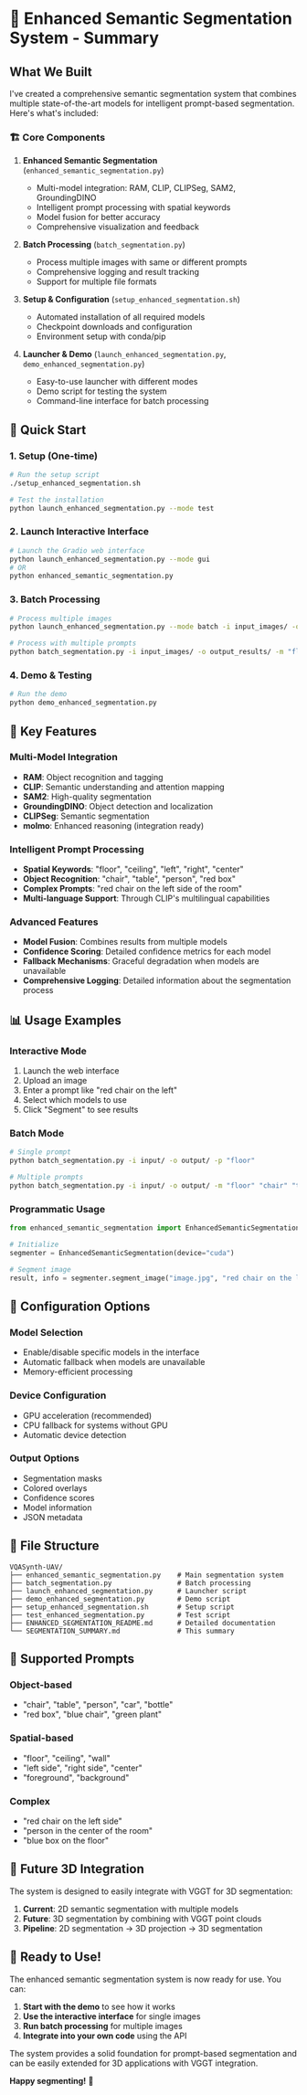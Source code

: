 # 🎯 Enhanced Semantic Segmentation System - Summary

## What We Built

I've created a comprehensive semantic segmentation system that combines multiple state-of-the-art models for intelligent prompt-based segmentation. Here's what's included:

### 🏗️ Core Components

1. **Enhanced Semantic Segmentation** (`enhanced_semantic_segmentation.py`)
   - Multi-model integration: RAM, CLIP, CLIPSeg, SAM2, GroundingDINO
   - Intelligent prompt processing with spatial keywords
   - Model fusion for better accuracy
   - Comprehensive visualization and feedback

2. **Batch Processing** (`batch_segmentation.py`)
   - Process multiple images with same or different prompts
   - Comprehensive logging and result tracking
   - Support for multiple file formats

3. **Setup & Configuration** (`setup_enhanced_segmentation.sh`)
   - Automated installation of all required models
   - Checkpoint downloads and configuration
   - Environment setup with conda/pip

4. **Launcher & Demo** (`launch_enhanced_segmentation.py`, `demo_enhanced_segmentation.py`)
   - Easy-to-use launcher with different modes
   - Demo script for testing the system
   - Command-line interface for batch processing

## 🚀 Quick Start

### 1. Setup (One-time)
```bash
# Run the setup script
./setup_enhanced_segmentation.sh

# Test the installation
python launch_enhanced_segmentation.py --mode test
```

### 2. Launch Interactive Interface
```bash
# Launch the Gradio web interface
python launch_enhanced_segmentation.py --mode gui
# OR
python enhanced_semantic_segmentation.py
```

### 3. Batch Processing
```bash
# Process multiple images
python launch_enhanced_segmentation.py --mode batch -i input_images/ -o output_results/ -p "floor"

# Process with multiple prompts
python batch_segmentation.py -i input_images/ -o output_results/ -m "floor" "chair" "table"
```

### 4. Demo & Testing
```bash
# Run the demo
python demo_enhanced_segmentation.py
```

## 🎯 Key Features

### Multi-Model Integration
- **RAM**: Object recognition and tagging
- **CLIP**: Semantic understanding and attention mapping
- **SAM2**: High-quality segmentation
- **GroundingDINO**: Object detection and localization
- **CLIPSeg**: Semantic segmentation
- **molmo**: Enhanced reasoning (integration ready)

### Intelligent Prompt Processing
- **Spatial Keywords**: "floor", "ceiling", "left", "right", "center"
- **Object Recognition**: "chair", "table", "person", "red box"
- **Complex Prompts**: "red chair on the left side of the room"
- **Multi-language Support**: Through CLIP's multilingual capabilities

### Advanced Features
- **Model Fusion**: Combines results from multiple models
- **Confidence Scoring**: Detailed confidence metrics for each model
- **Fallback Mechanisms**: Graceful degradation when models are unavailable
- **Comprehensive Logging**: Detailed information about the segmentation process

## 📊 Usage Examples

### Interactive Mode
1. Launch the web interface
2. Upload an image
3. Enter a prompt like "red chair on the left"
4. Select which models to use
5. Click "Segment" to see results

### Batch Mode
```bash
# Single prompt
python batch_segmentation.py -i input/ -o output/ -p "floor"

# Multiple prompts
python batch_segmentation.py -i input/ -o output/ -m "floor" "chair" "table"
```

### Programmatic Usage
```python
from enhanced_semantic_segmentation import EnhancedSemanticSegmentation

# Initialize
segmenter = EnhancedSemanticSegmentation(device="cuda")

# Segment image
result, info = segmenter.segment_image("image.jpg", "red chair on the left")
```

## 🔧 Configuration Options

### Model Selection
- Enable/disable specific models in the interface
- Automatic fallback when models are unavailable
- Memory-efficient processing

### Device Configuration
- GPU acceleration (recommended)
- CPU fallback for systems without GPU
- Automatic device detection

### Output Options
- Segmentation masks
- Colored overlays
- Confidence scores
- Model information
- JSON metadata

## 📁 File Structure

```
VQASynth-UAV/
├── enhanced_semantic_segmentation.py    # Main segmentation system
├── batch_segmentation.py                # Batch processing
├── launch_enhanced_segmentation.py      # Launcher script
├── demo_enhanced_segmentation.py        # Demo script
├── setup_enhanced_segmentation.sh       # Setup script
├── test_enhanced_segmentation.py        # Test script
├── ENHANCED_SEGMENTATION_README.md      # Detailed documentation
└── SEGMENTATION_SUMMARY.md              # This summary
```

## 🎯 Supported Prompts

### Object-based
- "chair", "table", "person", "car", "bottle"
- "red box", "blue chair", "green plant"

### Spatial-based
- "floor", "ceiling", "wall"
- "left side", "right side", "center"
- "foreground", "background"

### Complex
- "red chair on the left side"
- "person in the center of the room"
- "blue box on the floor"

## 🔄 Future 3D Integration

The system is designed to easily integrate with VGGT for 3D segmentation:

1. **Current**: 2D semantic segmentation with multiple models
2. **Future**: 3D segmentation by combining with VGGT point clouds
3. **Pipeline**: 2D segmentation → 3D projection → 3D segmentation

## 🎉 Ready to Use!

The enhanced semantic segmentation system is now ready for use. You can:

1. **Start with the demo** to see how it works
2. **Use the interactive interface** for single images
3. **Run batch processing** for multiple images
4. **Integrate into your own code** using the API

The system provides a solid foundation for prompt-based segmentation and can be easily extended for 3D applications with VGGT integration.

**Happy segmenting!** 🚀

